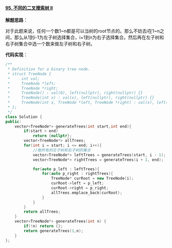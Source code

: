 #### [95. 不同的二叉搜索树 II](https://leetcode-cn.com/problems/unique-binary-search-trees-ii/)



**解题思路**：

​	对于此题来说，任何一个数1~n都是可以当树的root节点的。那么不妨去i在1~n之间，那么从1到i-1为左子树选择集合，i+1到n为右子选择集合。然后再在左子树和右子树集合中选一个数来做左子树和右子树。

**代码实现**：

```cc
/**
 * Definition for a binary tree node.
 * struct TreeNode {
 *     int val;
 *     TreeNode *left;
 *     TreeNode *right;
 *     TreeNode() : val(0), left(nullptr), right(nullptr) {}
 *     TreeNode(int x) : val(x), left(nullptr), right(nullptr) {}
 *     TreeNode(int x, TreeNode *left, TreeNode *right) : val(x), left(left), right(right) {}
 * };
 */
class Solution {
public:
    vector<TreeNode*> generateTrees(int start,int end){
        if(start > end)
            return {nullptr};
        vector<TreeNode*> allTrees;
        for(int i = start; i <= end; i++){
            //取所有的左子树和右子树的集合
            vector<TreeNode*> leftTrees = generateTrees(start, i - 1);
            vector<TreeNode*> rightTrees = generateTrees(i + 1, end);

            for(auto p_left : leftTrees){
                for(auto p_right : rightTrees){
                    TreeNode* curRoot = new TreeNode(i);
                    curRoot->left = p_left;
                    curRoot->right = p_right;
                    allTrees.emplace_back(curRoot);
                }
            }
        }
        return allTrees;
    }
    vector<TreeNode*> generateTrees(int n) {
        if(!n) return {};
        return generateTrees(1,n);
    }
};
```

